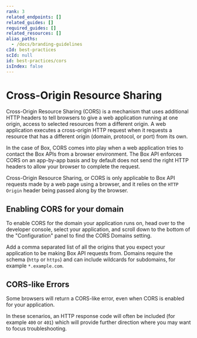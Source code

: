 ```yaml
---
rank: 3
related_endpoints: []
related_guides: []
required_guides: []
related_resources: []
alias_paths:
  - /docs/branding-guidelines
cId: best-practices
scId: null
id: best-practices/cors
isIndex: false
---
```


# Cross-Origin Resource Sharing

Cross-Origin Resource Sharing (CORS) is a mechanism that uses additional HTTP
headers to tell browsers to give a web application running at one origin, access
to selected resources from a different origin. A web application executes a
cross-origin HTTP request when it requests a resource that has a different
origin (domain, protocol, or port) from its own.

In the case of Box, CORS comes into play when a web application tries to contact
the Box APIs from a browser environment. The Box API enforces CORS on an
app-by-app basis and by default does not send the right HTTP headers to allow
your browser to complete the request.

<Message warning>

Cross-Origin Resource Sharing, or CORS is only applicable to Box API requests
made by a web page using a browser, and it relies on the `HTTP Origin` header
being passed along by the browser.

</Message>

## Enabling CORS for your domain

To enable CORS for the domain your application runs on, head over to the
developer console, select your application, and scroll down to the bottom of the
"Configuration" panel to find the CORS Domains setting.

Add a comma separated list of all the origins that you expect your application
to be making Box API requests from. Domains require the schema (`http` or
`https`) and can include wildcards for subdomains, for example `*.example.com`.

## CORS-like Errors

Some browsers will return a CORS-like error, even when CORS is enabled for your
application.

In these scenarios, an HTTP response code will often be included (for example `400`
or `401`) which will provide further direction where you may want to
focus troubleshooting.
